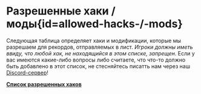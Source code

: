 <div class='panel fade js-scroll-anim' data-anim='fade'>

# Разрешенные хаки / моды{id=allowed-hacks-/-mods}

Следующая таблица определяет хаки и модификации, которые мы разрешаем для рекордов, отправляемых в лист. _Игроки должны иметь ввиду, что любой хак, не находящийся в этом списке, запрещен_. Если у вас имеются какие-либо вопросы либо считаете, что что-то должно быть добавлено в этот список, не стесняйтесь писатть нам через наш [Discord-сервер](https://discord.gg/demonlist)!

[**Список разрешенных хаков**](https://docs.google.com/spreadsheets/d/1evE4nXATxRAQWu2Ajs54E6cVUqHBoSid8I7JauJnOzg/edit?usp=sharing)

</div>
